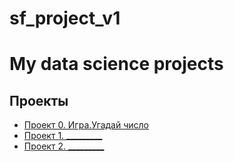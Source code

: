 # sf_project_v1
# My data science projects

## Проекты 

* [Проект 0. Игра.Угадай число](https://github.com/foreta-cpu/sf_project_v1/tree/main/проект%200)
* [Проект 1. _________](________)
* [Проект 2. _________](________)
